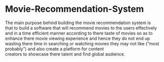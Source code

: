 # Movie-Recommendation-System
The main  purpose  behind   building  the   movie  recommendation system  is that  to  build  a  software  that  will  recommend  movies to  the   users 
effectively and  in  a time  efficient manner according  to  there  taste  of  movies  so  as to  enhance there movie viewing experience and   hence they
do  not  end  up wasting  there time in searching or watching  movies they  may not  like (“most probably”) and  also  create  a  platform  for  content  
creators  to  showcase  there talent  and  find  global  audience.


